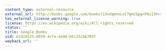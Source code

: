 ```yaml
---
content_type: external-resource
external_url: http://books.google.com/books?id=dqmnnLe17gkC&pg=PA113#v=onepage
has_external_license_warning: true
license: https://en.wikipedia.org/wiki/All_rights_reserved
status: ''
title: Google Books
uid: 61d24525-8039-4cfe-aa9d-b5c15cb6703f
wayback_url: ''
---
```

